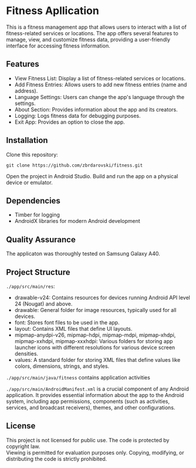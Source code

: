 # Fitness Apllication

This is a fitness management app that allows users to interact with a list of fitness-related services or locations. The app offers several features to manage, view, and customize fitness data, providing a user-friendly interface for accessing fitness information.

## Features
- View Fitness List: Display a list of fitness-related services or locations.
- Add Fitness Entries: Allows users to add new fitness entries (name and address).
- Language Settings: Users can change the app's language through the settings.
- About Section: Provides information about the app and its creators.
- Logging: Logs fitness data for debugging purposes.
- Exit App: Provides an option to close the app.

## Installation

Clone this repository:

`git clone https://github.com/zbrdarovski/fitness.git`

Open the project in Android Studio.
Build and run the app on a physical device or emulator.

## Dependencies

- Timber for logging
- AndroidX libraries for modern Android development

## Quality Assurance

The applicaton was thoroughly tested on Samsung Galaxy A40.

## Project Structure

`./app/src/main/res`:
- drawable-v24: Contains resources for devices running Android API level 24 (Nougat) and above.
- drawable: General folder for image resources, typically used for all devices.
- font: Stores font files to be used in the app.
- layout: Contains XML files that define UI layouts.
- mipmap-anydpi-v26, mipmap-hdpi, mipmap-mdpi, mipmap-xhdpi, mipmap-xxhdpi, mipmap-xxxhdpi: Various folders for storing app launcher icons with different resolutions for various device screen densities.
- values: A standard folder for storing XML files that define values like colors, dimensions, strings, and styles.

`./app/src/main/java/fitness` contains application activities

`./app/src/main/AndroidManifest.xml` is a crucial component of any Android application. It provides essential information about the app to the Android system, including app permissions, components (such as activities, services, and broadcast receivers), themes, and other configurations.

## License
This project is not licensed for public use. The code is protected by copyright law.  
Viewing is permitted for evaluation purposes only. Copying, modifying, or distributing the code is strictly prohibited.
